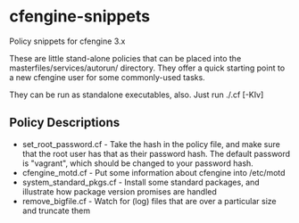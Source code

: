 cfengine-snippets
=================

Policy snippets for cfengine 3.x

These are little stand-alone policies that can be placed into the 
masterfiles/services/autorun/ directory.  They offer a quick starting point
to a new cfengine user for some commonly-used tasks.

They can be run as standalone executables, also.  Just run ./<policy>.cf [-KIv]

Policy Descriptions
------------------
* set_root_password.cf - Take the hash in the policy file, and make sure that the root user has that as their password hash.  The default password is "vagrant", which should be changed to your password hash.
* cfengine_motd.cf - Put some information about cfengine into /etc/motd
* system_standard_pkgs.cf - Install some standard packages, and illustrate how package version promises are handled
* remove_bigfile.cf - Watch for (log) files that are over a particular size and truncate them
